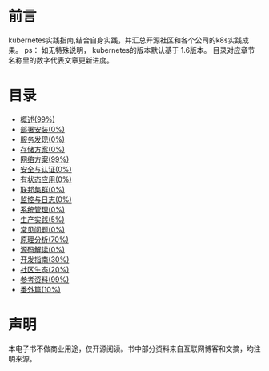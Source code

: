 #  前言
kubernetes实践指南,结合自身实践，并汇总开源社区和各个公司的k8s实践成果。
ps： 如无特殊说明， kubernetes的版本默认基于 1.6版本。  目录对应章节名称里的数字代表文章更新进度。 

#  目录
- [概述(99%)](概述.md)
- [部署安装(0%)](部署安装.md)
- [服务发现(0%)](服务发现.md)
- [存储方案(0%)](存储方案.md)
- [网络方案(99%)](网络方案.md)
- [安全与认证(0%)](安全与认证.md)
- [有状态应用(0%)](有状态应用.md)
- [联邦集群(0%)](联邦集群.md)
- [监控与日志(0%)](监控与日志.md)
- [系统管理(0%)](系统管理.md)
- [生产实践(5%)](生产实践.md)
- [常见问题(0%)](常见问题.md)
- [原理分析(70%)](原理分析.md)
- [源码解读(0%)](源码解读.md)
- [开发指南(30%)](开发指南.md)
- [社区生态(20%)](社区生态.md)
- [参考资料(99%)](参考资料.md)
- [番外篇(10%)](翻外篇.md)
#  声明
本电子书不做商业用途，仅开源阅读。书中部分资料来自互联网博客和文摘，均注明来源。
